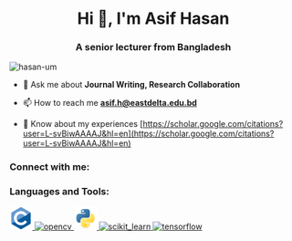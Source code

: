 <h1 align="center">Hi 👋, I'm Asif Hasan</h1>
<h3 align="center">A senior lecturer from Bangladesh</h3>

<p align="left"> <img src="https://komarev.com/ghpvc/?username=hasan-um&label=Profile%20views&color=0e75b6&style=flat" alt="hasan-um" /> </p>

- 💬 Ask me about **Journal Writing, Research Collaboration**

- 📫 How to reach me **asif.h@eastdelta.edu.bd**

- 📄 Know about my experiences [https://scholar.google.com/citations?user=L-svBiwAAAAJ&hl=en](https://scholar.google.com/citations?user=L-svBiwAAAAJ&hl=en)

<h3 align="left">Connect with me:</h3>
<p align="left">
</p>

<h3 align="left">Languages and Tools:</h3>
<p align="left"> <a href="https://www.cprogramming.com/" target="_blank" rel="noreferrer"> <img src="https://raw.githubusercontent.com/devicons/devicon/master/icons/c/c-original.svg" alt="c" width="40" height="40"/> </a> <a href="https://opencv.org/" target="_blank" rel="noreferrer"> <img src="https://www.vectorlogo.zone/logos/opencv/opencv-icon.svg" alt="opencv" width="40" height="40"/> </a> <a href="https://www.python.org" target="_blank" rel="noreferrer"> <img src="https://raw.githubusercontent.com/devicons/devicon/master/icons/python/python-original.svg" alt="python" width="40" height="40"/> </a> <a href="https://scikit-learn.org/" target="_blank" rel="noreferrer"> <img src="https://upload.wikimedia.org/wikipedia/commons/0/05/Scikit_learn_logo_small.svg" alt="scikit_learn" width="40" height="40"/> </a> <a href="https://www.tensorflow.org" target="_blank" rel="noreferrer"> <img src="https://www.vectorlogo.zone/logos/tensorflow/tensorflow-icon.svg" alt="tensorflow" width="40" height="40"/> </a> </p>

